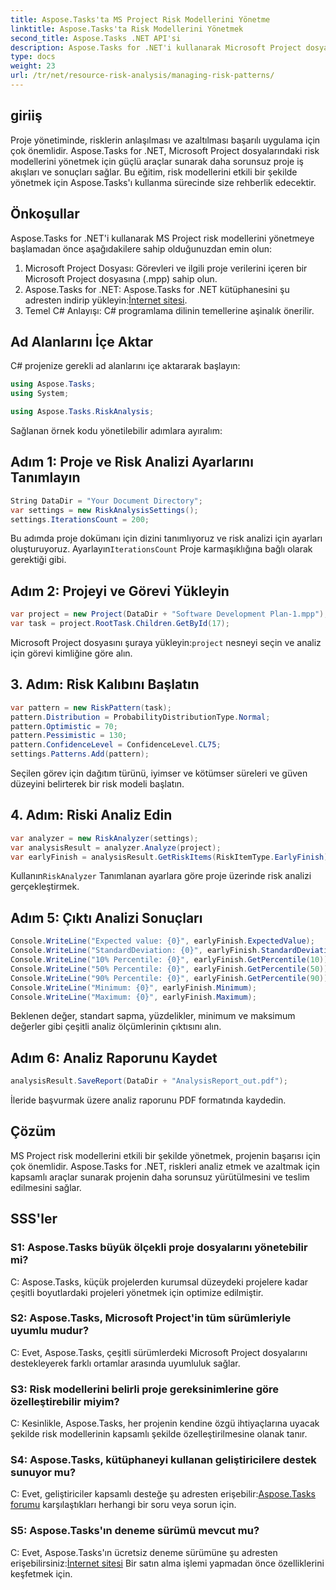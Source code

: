 ```yaml
---
title: Aspose.Tasks'ta MS Project Risk Modellerini Yönetme
linktitle: Aspose.Tasks'ta Risk Modellerini Yönetmek
second_title: Aspose.Tasks .NET API'si
description: Aspose.Tasks for .NET'i kullanarak Microsoft Project dosyalarındaki risk modellerini etkili bir şekilde nasıl yöneteceğinizi öğrenin. Güçlü risk analizi araçlarıyla proje sonuçlarını iyileştirin.
type: docs
weight: 23
url: /tr/net/resource-risk-analysis/managing-risk-patterns/
---
```

## giriiş
Proje yönetiminde, risklerin anlaşılması ve azaltılması başarılı uygulama için çok önemlidir. Aspose.Tasks for .NET, Microsoft Project dosyalarındaki risk modellerini yönetmek için güçlü araçlar sunarak daha sorunsuz proje iş akışları ve sonuçları sağlar. Bu eğitim, risk modellerini etkili bir şekilde yönetmek için Aspose.Tasks'ı kullanma sürecinde size rehberlik edecektir.

## Önkoşullar

Aspose.Tasks for .NET'i kullanarak MS Project risk modellerini yönetmeye başlamadan önce aşağıdakilere sahip olduğunuzdan emin olun:

1. Microsoft Project Dosyası: Görevleri ve ilgili proje verilerini içeren bir Microsoft Project dosyasına (.mpp) sahip olun.
2.  Aspose.Tasks for .NET: Aspose.Tasks for .NET kütüphanesini şu adresten indirip yükleyin:[İnternet sitesi](https://releases.aspose.com/tasks/net/).
3. Temel C# Anlayışı: C# programlama dilinin temellerine aşinalık önerilir.

## Ad Alanlarını İçe Aktar

C# projenize gerekli ad alanlarını içe aktararak başlayın:

```csharp
using Aspose.Tasks;
using System;

using Aspose.Tasks.RiskAnalysis;
```

Sağlanan örnek kodu yönetilebilir adımlara ayıralım:

## Adım 1: Proje ve Risk Analizi Ayarlarını Tanımlayın

```csharp
String DataDir = "Your Document Directory";
var settings = new RiskAnalysisSettings();
settings.IterationsCount = 200;
```

Bu adımda proje dokümanı için dizini tanımlıyoruz ve risk analizi için ayarları oluşturuyoruz. Ayarlayın`IterationsCount` Proje karmaşıklığına bağlı olarak gerektiği gibi.

## Adım 2: Projeyi ve Görevi Yükleyin

```csharp
var project = new Project(DataDir + "Software Development Plan-1.mpp");
var task = project.RootTask.Children.GetById(17);
```

 Microsoft Project dosyasını şuraya yükleyin:`project` nesneyi seçin ve analiz için görevi kimliğine göre alın.

## 3. Adım: Risk Kalıbını Başlatın

```csharp
var pattern = new RiskPattern(task);
pattern.Distribution = ProbabilityDistributionType.Normal;
pattern.Optimistic = 70;
pattern.Pessimistic = 130;
pattern.ConfidenceLevel = ConfidenceLevel.CL75;
settings.Patterns.Add(pattern);
```

Seçilen görev için dağıtım türünü, iyimser ve kötümser süreleri ve güven düzeyini belirterek bir risk modeli başlatın.

## 4. Adım: Riski Analiz Edin

```csharp
var analyzer = new RiskAnalyzer(settings);
var analysisResult = analyzer.Analyze(project);
var earlyFinish = analysisResult.GetRiskItems(RiskItemType.EarlyFinish).Get(project.RootTask);
```

 Kullanın`RiskAnalyzer` Tanımlanan ayarlara göre proje üzerinde risk analizi gerçekleştirmek.

## Adım 5: Çıktı Analizi Sonuçları

```csharp
Console.WriteLine("Expected value: {0}", earlyFinish.ExpectedValue);
Console.WriteLine("StandardDeviation: {0}", earlyFinish.StandardDeviation);
Console.WriteLine("10% Percentile: {0}", earlyFinish.GetPercentile(10));
Console.WriteLine("50% Percentile: {0}", earlyFinish.GetPercentile(50));
Console.WriteLine("90% Percentile: {0}", earlyFinish.GetPercentile(90));
Console.WriteLine("Minimum: {0}", earlyFinish.Minimum);
Console.WriteLine("Maximum: {0}", earlyFinish.Maximum);
```

Beklenen değer, standart sapma, yüzdelikler, minimum ve maksimum değerler gibi çeşitli analiz ölçümlerinin çıktısını alın.

## Adım 6: Analiz Raporunu Kaydet

```csharp
analysisResult.SaveReport(DataDir + "AnalysisReport_out.pdf");
```

İleride başvurmak üzere analiz raporunu PDF formatında kaydedin.

## Çözüm

MS Project risk modellerini etkili bir şekilde yönetmek, projenin başarısı için çok önemlidir. Aspose.Tasks for .NET, riskleri analiz etmek ve azaltmak için kapsamlı araçlar sunarak projenin daha sorunsuz yürütülmesini ve teslim edilmesini sağlar.

## SSS'ler

### S1: Aspose.Tasks büyük ölçekli proje dosyalarını yönetebilir mi?

C: Aspose.Tasks, küçük projelerden kurumsal düzeydeki projelere kadar çeşitli boyutlardaki projeleri yönetmek için optimize edilmiştir.

### S2: Aspose.Tasks, Microsoft Project'in tüm sürümleriyle uyumlu mudur?

C: Evet, Aspose.Tasks, çeşitli sürümlerdeki Microsoft Project dosyalarını destekleyerek farklı ortamlar arasında uyumluluk sağlar.

### S3: Risk modellerini belirli proje gereksinimlerine göre özelleştirebilir miyim?

C: Kesinlikle, Aspose.Tasks, her projenin kendine özgü ihtiyaçlarına uyacak şekilde risk modellerinin kapsamlı şekilde özelleştirilmesine olanak tanır.

### S4: Aspose.Tasks, kütüphaneyi kullanan geliştiricilere destek sunuyor mu?

 C: Evet, geliştiriciler kapsamlı desteğe şu adresten erişebilir:[Aspose.Tasks forumu](https://forum.aspose.com/c/tasks/15) karşılaştıkları herhangi bir soru veya sorun için.

### S5: Aspose.Tasks'ın deneme sürümü mevcut mu?

 C: Evet, Aspose.Tasks'ın ücretsiz deneme sürümüne şu adresten erişebilirsiniz:[İnternet sitesi](https://releases.aspose.com/) Bir satın alma işlemi yapmadan önce özelliklerini keşfetmek için.